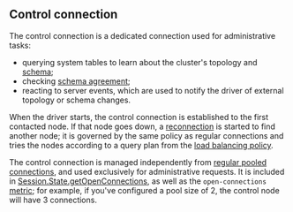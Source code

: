 ## Control connection

The control connection is a dedicated connection used for administrative tasks:

* querying system tables to learn about the cluster's topology and
  [schema](../metadata/index#schema-metadata);
* checking [schema agreement](../metadata/index#schema-agreement);
* reacting to server events, which are used to notify the driver of external topology or schema
  changes.

When the driver starts, the control connection is established to the first contacted node. If that
node goes down, a [reconnection](../reconnection/index) is started to find another node; it is governed
by the same policy as regular connections and tries the nodes according to a query plan from the
[load balancing policy](../load_balancing/index).

The control connection is managed independently from [regular pooled connections](../pooling/index), and
used exclusively for administrative requests. It is included in [Session.State.getOpenConnections],
as well as the `open-connections` [metric](../metrics/index); for example, if you've configured a pool
size of 2, the control node will have 3 connections.

[Session.State.getOpenConnections]: https://docs.datastax.com/en/drivers/java/3.6/com/datastax/driver/core/Session.State.html#getOpenConnections-com.datastax.driver.core.Host-